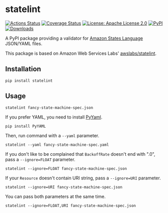 # statelint
<a href="https://github.com/taro-kayo/statelint/actions"><img alt="Actions Status" src="https://github.com/taro-kayo/statelint/workflows/Test/badge.svg"></a>
<a href="https://coveralls.io/github/taro-kayo/statelint?branch=main"><img alt="Coverage Status" src="https://coveralls.io/repos/github/taro-kayo/statelint/badge.svg?branch=main"></a>
<a href="https://github.com/taro-kayo/statelint/blob/main/LICENSE"><img alt="License: Apache License 2.0" src="https://img.shields.io/badge/License-Apache_2.0-blue.svg"></a>
<a href="https://pypi.org/project/statelint/"><img alt="PyPI" src="https://img.shields.io/pypi/v/statelint"></a>
[![Downloads](https://static.pepy.tech/badge/statelint/month)](https://pepy.tech/project/statelint)

A PyPI package providing a validator for [Amazon States Language](https://states-language.net/spec.html) JSON/YAML files.

This package is based on Amazon Web Services Labs' [awslabs/statelint](https://github.com/awslabs/statelint).

## Installation

```shell
pip install statelint
```

## Usage

```shell
statelint fancy-state-machine-spec.json
```

If you prefer YAML, you need to install [PyYaml](https://pypi.org/project/PyYAML/).

```shell
pip install PyYAML
```

Then, run command with a `--yaml` parameter.

```shell
statelint --yaml fancy-state-machine-spec.yaml
```

If you don't like to be complained that `BackoffRate` doesn't end with ".0",
pass a `--ignore=FLOAT` parameter.

```shell
statelint --ignore=FLOAT fancy-state-machine-spec.json
```

If your `Resource` doesn't contain URI string,
pass a `--ignore=URI` parameter.

```shell
statelint --ignore=URI fancy-state-machine-spec.json
```

You can pass both parameters at the same time.

```shell
statelint --ignore=FLOAT,URI fancy-state-machine-spec.json
```
